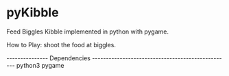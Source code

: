 # pyKibble
Feed Biggles Kibble implemented in python with pygame.

How to Play:
    shoot the food at biggles.

--------------- Dependencies --------------------------------------------------
python3
pygame